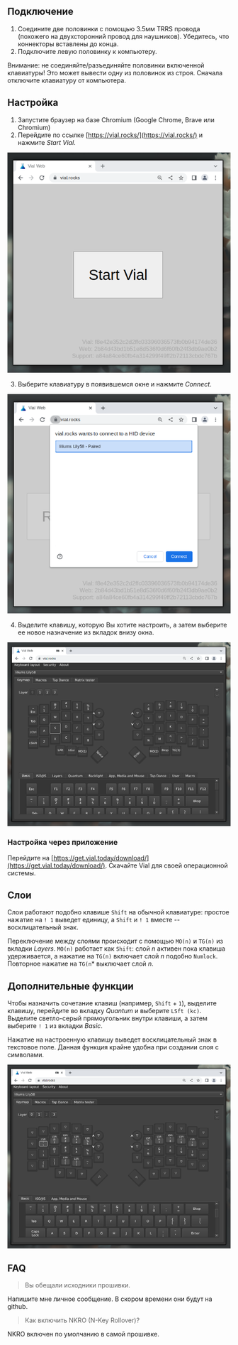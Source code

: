 ## Подключение

1. Соедините две половинки с помощью 3.5мм TRRS провода (похожего на двухсторонний провод для наушников). Убедитесь, что коннекторы вставлены до конца. 
2. Подключите левую половинку к компьютеру.

Внимание: не соединяйте/разъединяйте половинки включенной клавиатуры! Это может вывести одну из половинок из строя. Сначала отключите клавиатуру от компьютера.

## Настройка

1. Запустите браузер на базе Chromium (Google Chrome, Brave или Chromium)
2. Перейдите по ссылке [https://vial.rocks/](https://vial.rocks/) и нажмите *Start Vial*.

![image](./start.png)

3. Выберите клавиатуру в появившемся окне и нажмите *Connect*.

![image](./connect.png)

4. Выделите клавишу, которую Вы хотите настроить, а затем выберите ее новое назначение из вкладок внизу окна.

![image](./customise.png)

### Настройка через приложение

Перейдите на [https://get.vial.today/download/](https://get.vial.today/download/). Скачайте Vial для своей операционной системы.

## Слои

Слои работают подобно клавише `Shift` на обычной клавиатуре: простое нажатие на `! 1` выведет единицу, а `Shift` и `! 1` вместе -- восклицательный знак.

Переключение между слоями происходит с помощью `MO(n)` и `TG(n)` из вкладки *Layers*. `MO(n)` работает как `Shift`: слой *n* активен пока клавиша удерживается, а нажатие на `TG(n)` включает слой *n* подобно `Numlock`. Повторное нажатие на `TG(n`* выключает слой *n*.

## Дополнительные функции

Чтобы назначить сочетание клавиш (например, `Shift` + `1`), выделите клавишу, перейдите во вкладку *Quantum* и выберите `LSft (kc)`. Выделите светло-серый прямоугольник внутри клавиши, а затем выберите `! 1` из вкладки *Basic*.

Нажатие на настроенную клавишу выведет восклицательный знак в текстовое поле. Данная функция крайне удобна при создании слоя с символами.

![image](./shift.png)

## FAQ

> Вы обещали исходники прошивки.

Напишите мне личное сообщение. В скором времени они будут на github.

> Как включить NKRO (N-Key Rollover)?

NKRO включен по умолчанию в самой прошивке.
